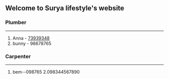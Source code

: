 ## Welcome to Surya lifestyle's website

### Plumber
----
1. Anna - [73939348](https://github.com/mmori7/fhgfhgfhg/edit/main/README.md)
2. bunny - 98678765

### Carpenter
----
1. bem--098765
2.098344567890
